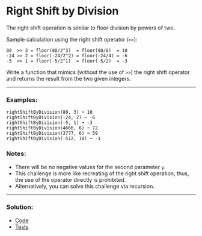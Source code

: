 # Right Shift by Division

The right shift operation is similar to floor division by powers of two.

Sample calculation using the right shift operator (`>>`):

```
80  >> 3 = floor(80/2^3)  = floor(80/8)  = 10
-24 >> 2 = floor(-24/2^2) = floor(-24/4) = -6
-5  >> 1 = floor(-5/2^1)  = floor(-5/2)  = -3
```

Write a function that mimics (without the use of `>>`) the right shift operator and returns the result from the two given integers.

---

### Examples:

```
rightShiftByDivision(80, 3) ➞ 10
rightShiftByDivision(-24, 2) ➞ -6
rightShiftByDivision(-5, 1) ➞ -3
rightShiftByDivision(4666, 6) ➞ 72
rightShiftByDivision(3777, 6) ➞ 59
rightShiftByDivision(-512, 10) ➞ -1
```

### Notes:

- There will be no negative values for the second parameter `y`.
- This challenge is more like recreating of the right shift operation, thus, the use of the operator directly is prohibited.
- Alternatively, you can solve this challenge via recursion.

---

### Solution:

- [Code](/src/challenges/medium/03-right-shift-by-division/right-shift-by-division.ts)
- [Tests](/src/challenges/medium/03-right-shift-by-division/test/right-shift-by-division.test.ts)
